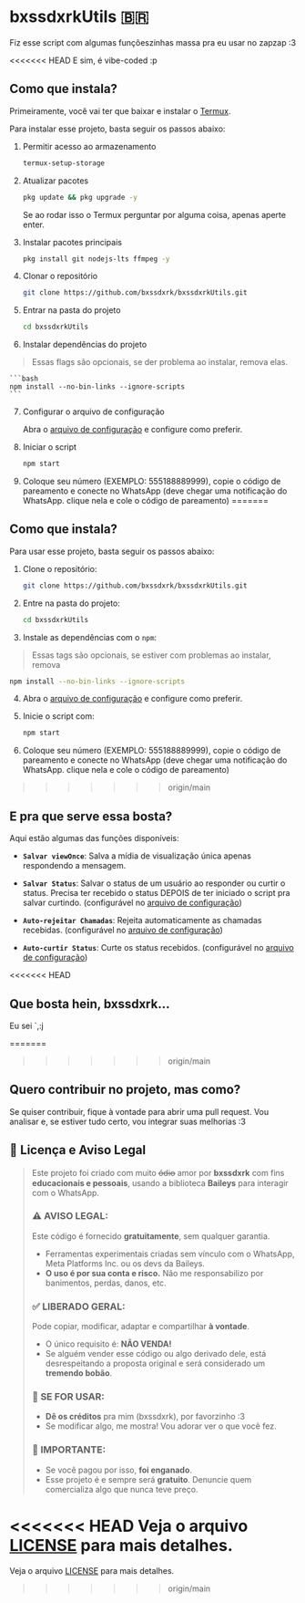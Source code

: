 # bxssdxrkUtils 🇧🇷

Fiz esse script com algumas funçõeszinhas massa pra eu usar no zapzap :3

<<<<<<< HEAD
E sim, é vibe-coded :p

## Como que instala?

Primeiramente, você vai ter que baixar e instalar o [Termux](https://f-droid.org/repo/com.termux_1002.apk).

Para instalar esse projeto, basta seguir os passos abaixo:

1. Permitir acesso ao armazenamento

    ```bash
    termux-setup-storage
    ```

2. Atualizar pacotes
    ```bash
    pkg update && pkg upgrade -y
    ```
    Se ao rodar isso o Termux perguntar por alguma coisa, apenas aperte enter.

3. Instalar pacotes principais

    ```bash
    pkg install git nodejs-lts ffmpeg -y
    ```

4. Clonar o repositório

    ```bash
    git clone https://github.com/bxssdxrk/bxssdxrkUtils.git
    ```

5. Entrar na pasta do projeto

    ```bash
    cd bxssdxrkUtils
    ```

6. Instalar dependências do projeto
> Essas flags são opcionais, se der problema ao instalar, remova elas.

    ```bash
    npm install --no-bin-links --ignore-scripts
    ```

7. Configurar o arquivo de configuração

    Abra o [arquivo de configuração](./src/config.js) e configure como preferir.

8. Iniciar o script

    ```bash
    npm start
    ```
  
9. Coloque seu número (EXEMPLO: 555188889999), copie o código de pareamento e conecte no WhatsApp (deve chegar uma notificação do WhatsApp. clique nela e cole o código de pareamento)
=======
## Como que instala?

Para usar esse projeto, basta seguir os passos abaixo:

1. Clone o repositório:

   ```bash
   git clone https://github.com/bxssdxrk/bxssdxrkUtils.git
   ```

2. Entre na pasta do projeto:

   ```bash
   cd bxssdxrkUtils
   ```

3. Instale as dependências com o `npm`:
> Essas tags são opcionais, se estiver com problemas ao instalar, remova

   ```bash
   npm install --no-bin-links --ignore-scripts
   ```

4. Abra o [arquivo de configuração](./src/config.js) e configure como preferir.

5. Inicie o script com:

   ```bash
   npm start
   ```

6. Coloque seu número (EXEMPLO: 555188889999), copie o código de pareamento e conecte no WhatsApp (deve chegar uma notificação do WhatsApp. clique nela e cole o código de pareamento)
>>>>>>> origin/main

## E pra que serve essa bosta?

Aqui estão algumas das funções disponíveis:

* **`Salvar viewOnce`**: Salva a mídia de visualização única apenas respondendo a mensagem.

* **`Salvar Status`**: Salvar o status de um usuário ao responder ou curtir o status. Precisa ter recebido o status DEPOIS de ter iniciado o script pra salvar curtindo. (configurável no [arquivo de configuração](./src/config.js))

* **`Auto-rejeitar Chamadas`**: Rejeita automaticamente as chamadas recebidas.  (configurável no [arquivo de configuração](./src/config.js))

* **`Auto-curtir Status`**: Curte os status recebidos. (configurável no [arquivo de configuração](./src/config.js))

<<<<<<< HEAD
## Que bosta hein, bxssdxrk...

Eu sei `,:j

=======
>>>>>>> origin/main
## Quero contribuir no projeto, mas como?

Se quiser contribuir, fique à vontade para abrir uma pull request. Vou analisar e, se estiver tudo certo, vou integrar suas melhorias :3

## 📄 Licença e Aviso Legal

> Este projeto foi criado com muito ó̶d̶i̶o̶ amor por **bxssdxrk** com fins **educacionais e pessoais**, usando a biblioteca **Baileys** para interagir com o WhatsApp.
>
> ### ⚠️ AVISO LEGAL:
>
> Este código é fornecido **gratuitamente**, sem qualquer garantia.
>
> * Ferramentas experimentais criadas sem vínculo com o WhatsApp, Meta Platforms Inc. ou os devs da Baileys.
> * **O uso é por sua conta e risco.** Não me responsabilizo por banimentos, perdas, danos, etc.
>
> ### ✅ LIBERADO GERAL:
>
> Pode copiar, modificar, adaptar e compartilhar **à vontade**.
>
> * O único requisito é: **NÃO VENDA!**
> * Se alguém vender esse código ou algo derivado dele, está desrespeitando a proposta original e será considerado um **tremendo bobão**.
>
> ### 🧡 SE FOR USAR:
>
> * **Dê os créditos** pra mim (bxssdxrk), por favorzinho :3
> * Se modificar algo, me mostra! Vou adorar ver o que você fez.
>
> ### 🚨 IMPORTANTE:
>
> * Se você pagou por isso, **foi enganado**.
> * Esse projeto é e sempre será **gratuito**. Denuncie quem comercializa algo que nunca teve preço.

<<<<<<< HEAD
Veja o arquivo [LICENSE](./LICENSE) para mais detalhes.
=======
Veja o arquivo [LICENSE](./LICENSE) para mais detalhes.
>>>>>>> origin/main
